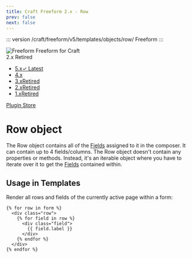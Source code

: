 ```yaml
---
title: Craft Freeform 2.x - Row
prev: false
next: false
---
```


::: version /craft/freeform/v5/templates/objects/row/
Freeform
:::

<div id="pr-heading">
    <img src="https://docs.solspace.com/extras/icons/products/freeform-icon.png" alt="Freeform" class="pr-image">
    <span class="pr-name">Freeform</span>
    <span class="pr-category">for Craft</span>
    <div class="pr-v-wrapper">
        <div class="pr-v">
            <span class="pr-v-v">2.x</span>
            <span class="pr-v-type pr-retired">Retired</span>
            <span class="pr-v-arrow arrow down"></span>
        </div>
        <ul class="pr-v-list">
            <li><a href="/craft/freeform/v5/">5.x<span class="pr-v-type pr-latest">✓ Latest</span></a></li>
            <li><a href="/craft/freeform/v4/">4.x</a></li>
            <li><a href="/craft/freeform/v3/">3.x<span class="pr-v-type pr-retired">Retired</span></a></li>
            <li><a href="/craft/freeform/v2/">2.x<span class="pr-v-type pr-retired">Retired</span></a></li>
            <li><a href="/craft/freeform/v1/">1.x<span class="pr-v-type pr-retired">Retired</span></a></li>
        </ul>
    </div>
    <div class="pr-buy">
        <a href="https://plugins.craftcms.com/freeform" class="button button-blue"><span class="external-url">Plugin Store</span></a>
    </div>
</div>

<span class="page-section"></span>

# Row object

The Row object contains all of the [Fields](./field.md) assigned to it in the composer. It can contain up to 4 fields/columns. The Row object doesn't contain any properties or methods. Instead, it's an iterable object where you have to iterate over it to get the [Fields](./field.md) contained within.


## Usage in Templates

Render all rows and fields of the currently active page within a form:

``` twig
{% for row in form %}
  <div class="row">
    {% for field in row %}
      <div class="field">
        {{ field.label }}
      </div>
    {% endfor %}
  </div>
{% endfor %}
```
